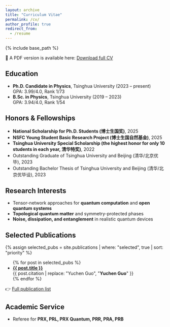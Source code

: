 ```yaml
---
layout: archive
title: "Curriculum Vitae"
permalink: /cv/
author_profile: true
redirect_from:
  - /resume
---
```


{% include base_path %}

📄 A PDF version is available here: [Download full CV](../assets/CV.pdf)

## Education
- **Ph.D. Candidate in Physics**, Tsinghua University (2023 – present)  
  GPA: 3.99/4.0, Rank 1/73  
- **B.Sc. in Physics**, Tsinghua University (2019 – 2023)  
  GPA: 3.94/4.0, Rank 1/54  

## Honors & Fellowships
- **National Scholarship for Ph.D. Students (博士生国奖)**, 2025  
- **NSFC Young Student Basic Research Project (博士生国自然基金)**, 2025  
- **Tsinghua University Special Scholarship (the highest honor for only 10 students in each year, 清华特奖)**, 2022  
-	Outstanding Graduate of Tsinghua University and Beijing (清华/北京优毕), 2023
-	Outstanding Bachelor Thesis of Tsinghua University and Beijing (清华/北京优毕设), 2023

## Research Interests
- Tensor-network approaches for **quantum computation** and **open quantum systems**  
- **Topological quantum matter** and symmetry-protected phases  
- **Noise, dissipation, and entanglement** in realistic quantum devices  

## Selected Publications
{% assign selected_pubs = site.publications | where: "selected", true | sort: "priority" %}
<ul>
{% for post in selected_pubs %}
  <li><b><a href="{{ post.paperurl }}">{{ post.title }}</a></b><br/>
  {{ post.citation | replace: "Yuchen Guo", "<b>Yuchen Guo</b>" }}<br/></li>
{% endfor %}
</ul>

👉 [Full publication list](/publications)

## Academic Service
- Referee for **PRX, PRL, PRX Quantum, PRR, PRA, PRB**
